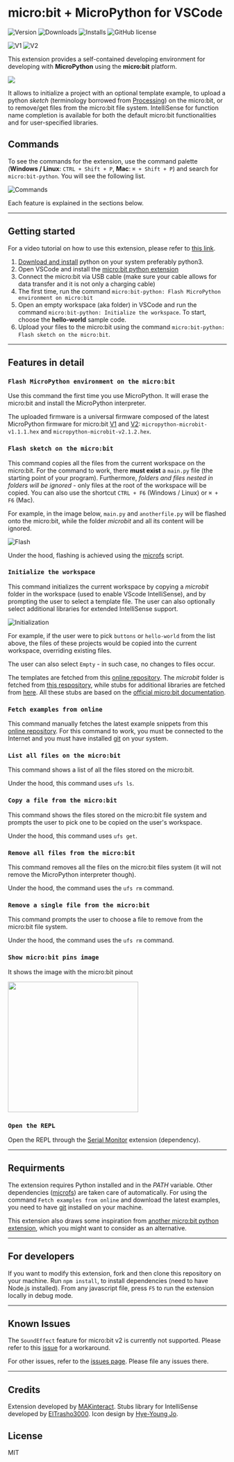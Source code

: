 # micro:bit + MicroPython for VSCode

![Version](https://img.shields.io/visual-studio-marketplace/v/MAKinteract.micro-bit-python)
![Downloads](https://img.shields.io/visual-studio-marketplace/d/MAKinteract.micro-bit-python)
![Installs](https://img.shields.io/visual-studio-marketplace/i/MAKinteract.micro-bit-python?color=pink)
![GitHub license](https://img.shields.io/badge/license-MIT-red.svg?style=flat-square)

![V1](https://img.shields.io/badge/micro:bit-V1-green)
![V2](https://img.shields.io/badge/micro:bit-V2-blue)

This extension provides a self-contained developing environment for developing with **MicroPython** using the **micro:bit** platform.

![](images/overview.png)

It allows to initialize a project with an optional template example, to upload a python _sketch_ (terminology borrowed from [Processing](<https://en.wikipedia.org/wiki/Processing_(programming_language)>)) on the micro:bit, or to remove/get files from the micro:bit file system. IntelliSense for function name completion is available for both the default micro:bit functionalities and for user-specified libraries.

## Commands

To see the commands for the extension, use the command palette (**Windows / Linux**: `CTRL + Shift + P`, **Mac**: `⌘ + Shift + P`) and search for `micro:bit-python`. You will see the following list.

![Commands](images/commands.png)

Each feature is explained in the sections below.

---

## Getting started

For a video tutorial on how to use this extension, please refer to [this link](https://youtu.be/eSGJLu1kqyg).

1. [Download and install](https://www.python.org/downloads/) python on your system preferably python3.
2. Open VSCode and install the [micro:bit python extension](https://marketplace.visualstudio.com/items?itemName=MAKinteract.micro-bit-python)
3. Connect the micro:bit via USB cable (make sure your cable allows for data transfer and it is not only a charging cable)
4. The first time, run the command `micro:bit-python: Flash MicroPython environment on micro:bit`
5. Open an empty workspace (aka folder) in VSCode and run the command `micro:bit-python: Initialize the workspace`. To start, choose the **hello-world** sample code.
6. Upload your files to the micro:bit using the command `micro:bit-python: Flash sketch on the micro:bit`.

---

## Features in detail

### `Flash MicroPython environment on the micro:bit`

Use this command the first time you use MicroPython. It will erase the micro:bit and install the MicroPython interpreter.

The uploaded firmware is a universal firmware composed of the latest MicroPython firmware for micro:bit [V1](https://github.com/bbcmicrobit/micropython/releases/tag/v1.1.1) and [V2](https://github.com/microbit-foundation/micropython-microbit-v2/releases/tag/v2.1.2): `micropython-microbit-v1.1.1.hex` and `micropython-microbit-v2.1.2.hex`.

### `Flash sketch on the micro:bit`

This command copies all the files from the current workspace on the micro:bit. For the command to work, there **must exist** a `main.py` file (the starting point of your program). Furthermore, _folders and files nested in folders will be ignored_ - only files at the root of the workspace will be copied. You can also use the shortcut `CTRL + F6` (Windows / Linux) or `⌘ + F6` (Mac).

For example, in the image below, `main.py` and `anotherfile.py` will be flashed onto the micro:bit, while the folder _microbit_ and all its content will be ignored.

![Flash](images/flash.png)

Under the hood, flashing is achieved using the [microfs](https://github.com/ntoll/microfs) script.

### `Initialize the workspace`

This command initializes the current workspace by copying a _microbit_ folder in the workspace (used to enable VScode IntelliSense), and by prompting the user to select a template file. The user can also optionally select additional libraries for extended IntelliSense support.

![Initialization](images/initialization.png)

For example, if the user were to pick `buttons` or `hello-world` from the list above, the files of these projects would be copied into the current workspace, overriding existing files.

The user can also select `Empty` - in such case, no changes to files occur.

The templates are fetched from this [online repository](https://github.com/makinteract/micropython-examples). The _microbit_ folder is fetched from [this respository](https://github.com/ElTrasho3000/Microbit-Basic-Stubs), while stubs for additional libraries are fetched from [here](https://github.com/ElTrasho3000/Microbit-Extended-Stubs). All these stubs are based on the [official micro:bit documentation](https://microbit-micropython.readthedocs.io/en/v2-docs/).

### `Fetch examples from online`

This command manually fetches the latest example snippets from this [online repository](https://github.com/makinteract/micropython-examples). For this command to work, you must be connected to the Internet and you must have installed [git](https://git-scm.com) on your system.

### `List all files on the micro:bit`

This command shows a list of all the files stored on the micro:bit.

Under the hood, this command uses `ufs ls`.

### `Copy a file from the micro:bit`

This command shows the files stored on the micro:bit file system and prompts the user to pick one to be copied on the user's workspace.

Under the hood, this command uses `ufs get`.

### `Remove all files from the micro:bit`

This command removes all the files on the micro:bit files system (it will not remove the MicroPython interpreter though).

Under the hood, the command uses the `ufs rm` command.

### `Remove a single file from the micro:bit`

This command prompts the user to choose a file to remove from the micro:bit file system.

Under the hood, the command uses the `ufs rm` command.

### `Show micro:bit pins image`

It shows the image with the micro:bit pinout

<img src="images/pinout.png" height="300" />

### `Open the REPL`

Open the REPL through the [Serial Monitor](https://marketplace.visualstudio.com/items?itemName=ms-vscode.vscode-serial-monitor) extension (dependency).

---

## Requirments

The extension requires Python installed and in the _PATH_ variable. Other dependencies ([microfs](https://github.com/ntoll/microfs)) are taken care of automatically. For using the command `Fetch examples from online` and download the latest examples, you need to have [git](https://git-scm.com) installed on your machine.

This extension also draws some inspiration from [another micro:bit python extension](https://github.com/PhonicCanine/vscode-microbit), which you might want to consider as an alternative.

---

## For developers

If you want to modify this extension, fork and then clone this repository on your machine. Run `npm install`, to install dependencies (need to have Node.js installed). From any javascript file, press `F5` to run the extension locally in debug mode.

---

## Known Issues

The `SoundEffect` feature for micro:bit v2 is currently not supported. Please refer to this [issue](https://github.com/makinteract/vscode-microbit-micropython/issues/7) for a workaround.

For other issues, refer to the [issues page](https://github.com/makinteract/vscode-microbit-micropython/issues). Please file any issues there.

---

## Credits

Extension developed by [MAKinteract](https://makinteract.kaist.ac.kr). Stubs library for IntelliSense developed by [ElTrasho3000](https://github.com/ElTrasho3000). Icon design by [Hye-Young Jo](https://www.hyeyoungjo.com).

## License

MIT
